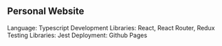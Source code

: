 ## Personal Website
Language: Typescript
Development Libraries: React, React Router, Redux
Testing Libraries: Jest
Deployment: Github Pages
